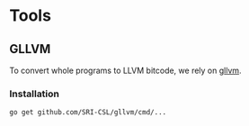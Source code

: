 # Tools

## GLLVM

To convert whole programs to LLVM bitcode, we rely on [gllvm](github.com/SRI-CSL/gllvm).

### Installation

```bash
go get github.com/SRI-CSL/gllvm/cmd/...
```
